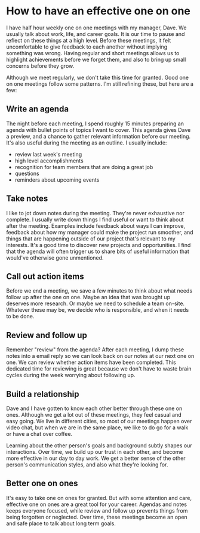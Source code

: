 # How to have an effective one on one

I have half hour weekly one on one meetings with my manager, Dave. We usually
talk about work, life, and career goals. It is our time to pause and reflect on
these things at a high level. Before these meetings, it felt uncomfortable to
give feedback to each another without implying something was wrong. Having
regular and short meetings allows us to highlight achievements before we forget
them, and also to bring up small concerns before they grow.

Although we meet regularly, we don't take this time for granted. Good one on one
meetings follow some patterns. I'm still refining these, but here are a few:

## Write an agenda

The night before each meeting, I spend roughly 15 minutes preparing an agenda
with bullet points of topics I want to cover. This agenda gives Dave a preview,
and a chance to gather relevant information before our meeting. It's also useful
during the meeting as an outline. I usually include:

* review last week's meeting
* high level accomplishments
* recognition for team members that are doing a great job
* questions
* reminders about upcoming events

## Take notes

I like to jot down notes during the meeting. They're never exhaustive nor
complete. I usually write down things I find useful or want to think about after
the meeting. Examples include feedback about ways I can improve, feedback about
how my manager could make the project run smoother, and things that are
happening outside of our project that's relevant to my interests. It's a good
time to discover new projects and opportunities. I find that the agenda will
often trigger us to share bits of useful information that would've otherwise
gone unmentioned.

## Call out action items

Before we end a meeting, we save a few minutes to think about what needs follow
up after the one on one. Maybe an idea that was brought up deserves more
research. Or maybe we need to schedule a team on-site. Whatever these may be, we
decide who is responsible, and when it needs to be done.

## Review and follow up

Remember "review" from the agenda? After each meeting, I dump these notes into a
email reply so we can look back on our notes at our next one on one. We can
review whether action items have been completed. This dedicated time for
reviewing is great because we don't have to waste brain cycles during the week
worrying about following up.

## Build a relationship

Dave and I have gotten to know each other better through these one on ones.
Although we get a lot out of these meetings, they feel casual and easy going. We
live in different cities, so most of our meetings happen over video chat, but
when we are in the same place, we like to do go for a walk or have a chat over
coffee.

Learning about the other person's goals and background subtly shapes our
interactions. Over time, we build up our trust in each other, and become more
effective in our day to day work. We get a better sense of the other person's
communication styles, and also what they're looking for.

## Better one on ones

It's easy to take one on ones for granted. But with some attention and care,
effective one on ones are a great tool for your career. Agendas and notes keeps
everyone focused, while review and follow up prevents things from being
forgotten or neglected. Over time, these meetings become an open and safe place
to talk about long term goals.
